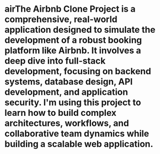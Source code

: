 # airThe Airbnb Clone Project is a comprehensive, real-world application designed to simulate the development of a robust booking platform like Airbnb. It involves a deep dive into full-stack development, focusing on backend systems, database design, API development, and application security. I'm using this project to learn how to build complex architectures, workflows, and collaborative team dynamics while building a scalable web application.
